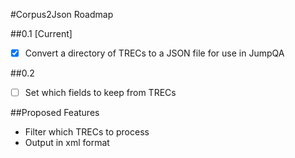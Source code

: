 #Corpus2Json Roadmap

##0.1 [Current]
- [x] Convert a directory of TRECs to a JSON file for use in JumpQA


##0.2
- [ ] Set which fields to keep from TRECs


##Proposed Features
- Filter which TRECs to process
- Output in xml format